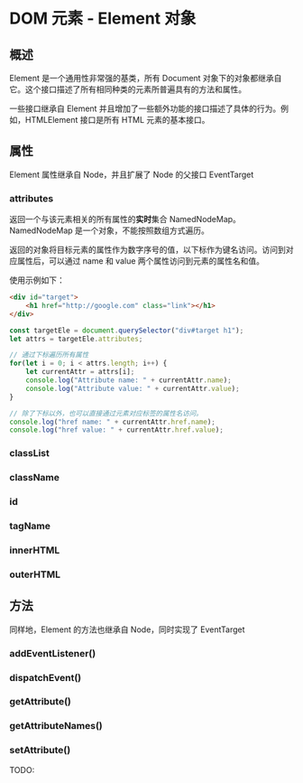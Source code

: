 # DOM 元素 - Element 对象
## 概述
Element 是一个通用性非常强的基类，所有 Document 对象下的对象都继承自它。这个接口描述了所有相同种类的元素所普遍具有的方法和属性。

一些接口继承自 Element 并且增加了一些额外功能的接口描述了具体的行为。例如，HTMLElement 接口是所有 HTML 元素的基本接口。

## 属性
Element 属性继承自 Node，并且扩展了 Node 的父接口 EventTarget

### attributes
返回一个与该元素相关的所有属性的**实时**集合 NamedNodeMap。NamedNodeMap 是一个对象，不能按照数组方式遍历。

返回的对象将目标元素的属性作为数字序号的值，以下标作为键名访问。访问到对应属性后，可以通过 name 和 value 两个属性访问到元素的属性名和值。

使用示例如下：
```html
<div id="target">
    <h1 href="http://google.com" class="link"></h1>
</div>
```
```js
const targetEle = document.querySelector("div#target h1");
let attrs = targetEle.attributes;

// 通过下标遍历所有属性
for(let i = 0; i < attrs.length; i++) {
    let currentAttr = attrs[i];
    console.log("Attribute name: " + currentAttr.name);
    console.log("Attribute value: " + currentAttr.value);
}

// 除了下标以外，也可以直接通过元素对应标签的属性名访问。
console.log("href name: " + currentAttr.href.name);
console.log("href value: " + currentAttr.href.value);
```

### classList


### className

### id

### tagName

### innerHTML

### outerHTML


## 方法
同样地，Element 的方法也继承自 Node，同时实现了 EventTarget

### addEventListener()


### dispatchEvent()


### getAttribute()

### getAttributeNames()

### setAttribute()

TODO: